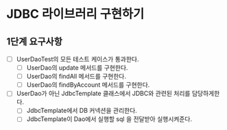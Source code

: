 # JDBC 라이브러리 구현하기

## 1단계 요구사항 
- [ ] UserDaoTest의 모든 테스트 케이스가 통과한다.
  - [ ] UserDao의 update 메서드를 구현한다.
  - [ ] UserDao의 findAll 메서드를 구현한다.
  - [ ] UserDao의 findByAccount 메서드를 구현한다.
- [ ] UserDao가 아닌 JdbcTemplate 클래스에서 JDBC와 관련된 처리를 담당하게한다.
  - [ ] JdbcTemplate에서 DB 커넥션을 관리한다.
  - [ ] JdbcTemplate이 Dao에서 실행할 sql 을 전달받아 실행시켜준다.
